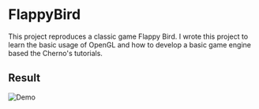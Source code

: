 # FlappyBird

This project reproduces a classic game Flappy Bird. I wrote this project to learn the basic usage of OpenGL and how to develop a basic game engine based the Cherno's tutorials.

## Result

![Demo](https://github.com/Hebella/FlappyBird/blob/master/FlappyBird.gif)
